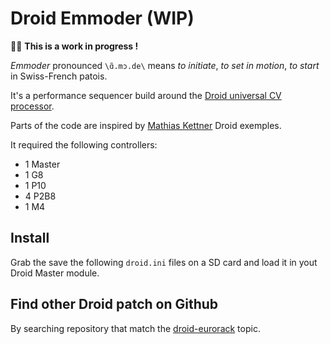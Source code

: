 # Droid Emmoder (WIP)

👷‍♂️ **This is a work in progress !**

_Emmoder_ pronounced `\ɑ̃.mɔ.de\` means _to initiate_, _to set in motion_, _to start_ in Swiss-French patois.

It's a performance sequencer build around the [Droid universal CV processor](https://shop.dermannmitdermaschine.de/pages/droid-universal-cv-processor).

Parts of the code are inspired by [Mathias Kettner](https://dmmdm.de/) Droid exemples.

It required the following controllers:

- 1 Master
- 1 G8
- 1 P10
- 4 P2B8
- 1 M4

## Install

Grab the save the following `droid.ini` files on a SD card and load it in yout Droid Master module.

## Find other Droid patch on Github

By searching repository that match the [droid-eurorack](https://github.com/topics/droid-eurorack) topic.
